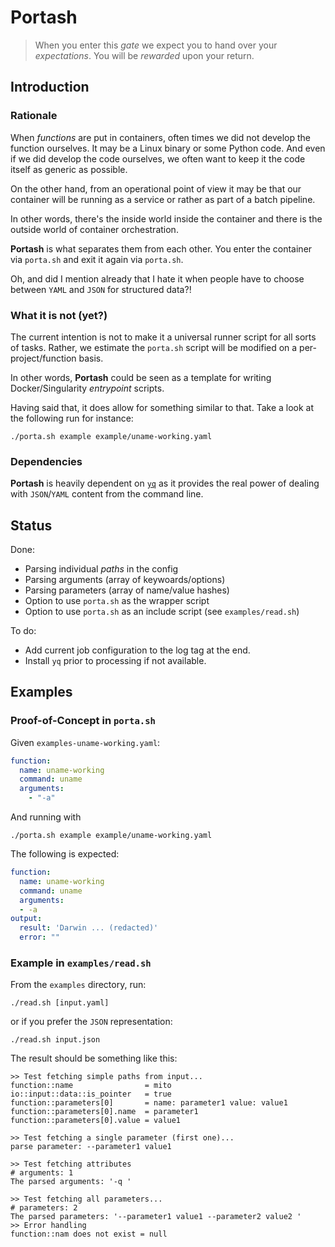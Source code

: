 # Portash

> When you enter this _gate_ we expect you to hand over your _expectations_. 
You will be _rewarded_ upon your return.

## Introduction

### Rationale

When _functions_ are put in containers, often times we did not develop the 
function ourselves. It may be a Linux binary or some Python code. And even if 
we did develop the code ourselves, we often want to keep it the code itself as 
generic as possible.

On the other hand, from an operational point of view it may be that our 
container will be running as a service or rather as part of a batch pipeline.

In other words, there's the inside world inside the container and there is the 
outside world of container orchestration.

__Portash__ is what separates them from each other. You enter the container via 
`porta.sh` and exit it again via `porta.sh`.

Oh, and did I mention already that I hate it when people have to choose between
`YAML` and `JSON` for structured data?!

### What it is not (yet?)

The current intention is not to make it a universal runner script for all sorts 
of tasks. Rather, we estimate the `porta.sh` script will be modified on a 
per-project/function basis.

In other words, __Portash__ could be seen as a template for writing
Docker/Singularity _entrypoint_ scripts.

Having said that, it does allow for something similar to that. Take a look at 
the following run for instance:

```
./porta.sh example example/uname-working.yaml
```

### Dependencies

__Portash__ is heavily dependent on 
[`yq`](https://github.com/jlordiales/jyparser)
as it provides the real power of dealing with `JSON`/`YAML` content from the
command line.

## Status

Done:

- Parsing individual _paths_ in the config
- Parsing arguments (array of keywoards/options)
- Parsing parameters (array of name/value hashes)
- Option to use `porta.sh` as the wrapper script
- Option to use `porta.sh` as an include script (see `examples/read.sh`)

To do:

- Add current job configuration to the log tag at the end.
- Install `yq` prior to processing if not available.

## Examples

### Proof-of-Concept in `porta.sh`

Given `examples-uname-working.yaml`:

```yaml
function:
  name: uname-working
  command: uname
  arguments:
    - "-a"
```

And running with

    ./porta.sh example example/uname-working.yaml

The following is expected:

```yaml
function:
  name: uname-working
  command: uname
  arguments:
  - -a
output:
  result: 'Darwin ... (redacted)'
  error: ""
```

### Example in `examples/read.sh`

From the `examples` directory, run:

    ./read.sh [input.yaml]

or if you prefer the `JSON` representation:

    ./read.sh input.json

The result should be something like this:

```
>> Test fetching simple paths from input...
function::name                = mito
io::input::data::is_pointer   = true
function::parameters[0]       = name: parameter1 value: value1
function::parameters[0].name  = parameter1
function::parameters[0].value = value1

>> Test fetching a single parameter (first one)...
parse parameter: --parameter1 value1

>> Test fetching attributes
# arguments: 1
The parsed arguments: '-q '

>> Test fetching all parameters...
# parameters: 2
The parsed parameters: '--parameter1 value1 --parameter2 value2 '
>> Error handling
function::nam does not exist = null
```
